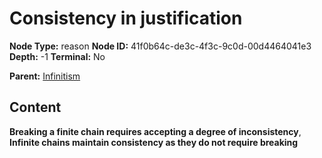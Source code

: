 # Consistency in justification

**Node Type:** reason
**Node ID:** 41f0b64c-de3c-4f3c-9c0d-00d4464041e3
**Depth:** -1
**Terminal:** No

**Parent:** [Infinitism](infinitism.md)

## Content

**Breaking a finite chain requires accepting a degree of inconsistency**, **Infinite chains maintain consistency as they do not require breaking**
